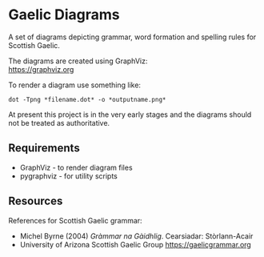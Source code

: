 Gaelic Diagrams
===============

A set of diagrams depicting grammar, word formation and spelling rules for Scottish Gaelic.

The diagrams are created using GraphViz:  
https://graphviz.org

To render a diagram use something like:  
```
dot -Tpng *filename.dot* -o *outputname.png*
```

At present this project is in the very early stages and the diagrams should not be treated as authoritative.

Requirements
------------

* GraphViz - to render diagram files
* pygraphviz - for utility scripts

Resources
---------

References for Scottish Gaelic grammar:  

* Michel Byrne (2004) *Gràmmar na Gàidhlig*. Cearsiadar: Stòrlann-Acair  
* University of Arizona Scottish Gaelic Group https://gaelicgrammar.org  




